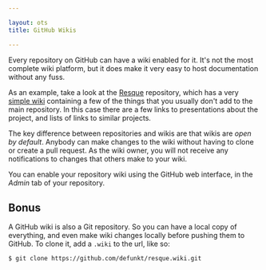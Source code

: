 ```yaml
---

layout: ots
title: GitHub Wikis

---
```


Every repository on GitHub can have a wiki enabled for it. It's not
the most complete wiki platform, but it does make it very easy to
host documentation without any fuss.

As an example, take a look at the
[Resque](https://github.com/resque/resque) repository, which has a
very [simple wiki](https://github.com/resque/resque/wiki) containing
a few of the things that you usually don't add to the main
repository. In this case there are a few links to presentations about
the project, and lists of links to similar projects.

The key difference between repositories and wikis are that wikis are
*open by default*. Anybody can make changes to the wiki without having
to clone or create a pull request. As the wiki owner, you will not
receive any notifications to changes that others make to your
wiki.

You can enable your repository wiki using the GitHub web interface, in
the *Admin* tab of your repository.

## Bonus

A GitHub wiki is also a Git repository. So you can have a local copy
of everything, and even make wiki changes locally before pushing them
to GitHub. To clone it, add a ``.wiki`` to the url, like so:

    $ git clone https://github.com/defunkt/resque.wiki.git
